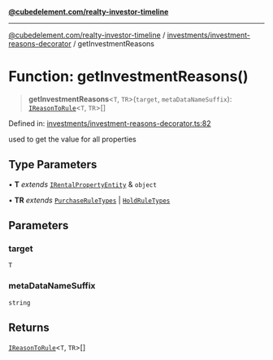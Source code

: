 [**@cubedelement.com/realty-investor-timeline**](../../../index.md)

---

[@cubedelement.com/realty-investor-timeline](../../../modules.md) / [investments/investment-reasons-decorator](../index.md) / getInvestmentReasons

# Function: getInvestmentReasons()

> **getInvestmentReasons**\<`T`, `TR`\>(`target`, `metaDataNameSuffix`): [`IReasonToRule`](../../reason-to-rule/interfaces/IReasonToRule.md)\<`T`, `TR`\>[]

Defined in: [investments/investment-reasons-decorator.ts:82](https://github.com/kvernon/realty-investor-timeline/blob/604db9c08bd36b2a48c8b342796ed6cd0d1401e0/src/investments/investment-reasons-decorator.ts#L82)

used to get the value for all properties

## Type Parameters

• **T** _extends_ [`IRentalPropertyEntity`](../../../properties/i-rental-property-entity/interfaces/IRentalPropertyEntity.md) & `object`

• **TR** _extends_ [`PurchaseRuleTypes`](../../../rules/purchase-rule-types/enumerations/PurchaseRuleTypes.md) \| [`HoldRuleTypes`](../../../rules/hold-rule-types/enumerations/HoldRuleTypes.md)

## Parameters

### target

`T`

### metaDataNameSuffix

`string`

## Returns

[`IReasonToRule`](../../reason-to-rule/interfaces/IReasonToRule.md)\<`T`, `TR`\>[]
